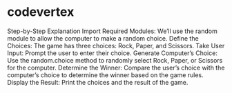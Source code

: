 # codevertex
Step-by-Step Explanation
Import Required Modules:
We’ll use the random module to allow the computer to make a random choice.
Define the Choices:
The game has three choices: Rock, Paper, and Scissors.
Take User Input:
Prompt the user to enter their choice.
Generate Computer’s Choice:
Use the random.choice method to randomly select Rock, Paper, or Scissors for the computer.
Determine the Winner:
Compare the user’s choice with the computer’s choice to determine the winner based on the game rules.
Display the Result:
Print the choices and the result of the game.

